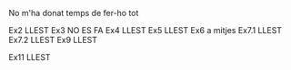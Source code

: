 No m'ha donat temps de fer-ho tot

Ex2 LLEST
	Ex3 NO ES FA
Ex4 LLEST
Ex5 LLEST
Ex6 a mitjes
Ex7.1 LLEST
Ex7.2 LLEST
Ex9 LLEST

Ex11 LLEST